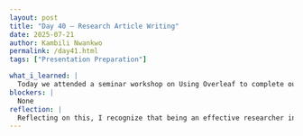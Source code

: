 ```yaml
---
layout: post
title: "Day 40 – Research Article Writing"
date: 2025-07-21
author: Kambili Nwankwo
permalink: /day41.html
tags: ["Presentation Preparation"]

what_i_learned: |
  Today we attended a seminar workshop on Using Overleaf to complete our Research paper. It was nice talking about the final part of our project which is writing the research paper. using Overleaf simplifies the ddstructure for writing a research paper and makes it structured and organized.It also enabled the sharing of the parts easire whene we can easily contribute on our various parts. Research paper is reall a good thing to write as it enables yu validate the research and validate the result with everyoe. I m so excited to be writing a research paper. I also started working on the final presentation slides
blockers: |
  None
reflection: |
  Reflecting on this, I recognize that being an effective researcher involves more than just technical knowledge — strong presentation skills are equally vital. My difficulty with projecting my voice reminded me that delivery can make or break how research is received. Going forward, I plan to practice speaking louder and perhaps look into vocal exercises or breathing techniques to improve my audibility. I also want to get feedback from peers to build confidence in my speaking style. These improvements will help me communicate my work more effectively. Ultimately, I’m motivated to grow into a researcher who can share ideas with clarity and impact.
---
```

